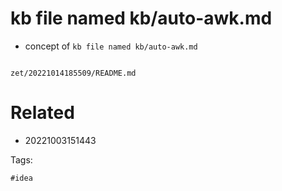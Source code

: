 # kb file named kb/auto-awk.md

- concept of `kb file named kb/auto-awk.md`

```
```

` zet/20221014185509/README.md `

# Related

- 20221003151443

Tags:

    #idea
